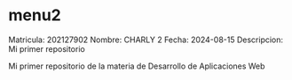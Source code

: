 # menu2
Matricula: 202127902
Nombre: CHARLY 2
Fecha: 2024-08-15
Descripcion: Mi primer repositorio


Mi primer repositorio de la materia de Desarrollo de Aplicaciones Web
